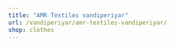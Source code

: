 ```yaml
---
title: "AMR Textiles vandiperiyar"
url: /vandiperiyar/amr-textiles-vandiperiyar/
shop: clothes
---
```

